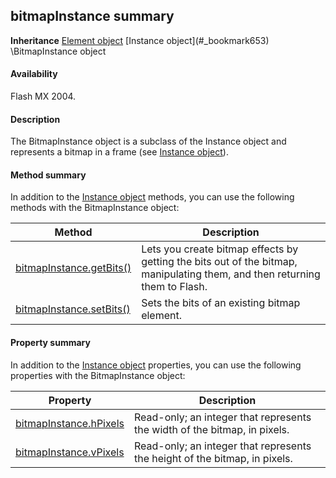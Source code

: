 ## bitmapInstance summary

**Inheritance** [Element object](#_bookmark374) \[Instance object](#_bookmark653) \BitmapInstance object

#### Availability

Flash MX 2004.

#### Description

The BitmapInstance object is a subclass of the Instance object and represents a bitmap in a frame (see [Instance object](#_bookmark653)).

#### Method summary

In addition to the [Instance object](#_bookmark653) methods, you can use the following methods with the BitmapInstance object:

| **Method**                                            | **Description**                                                                                                            |
|-------------------------------------------------------|----------------------------------------------------------------------------------------------------------------------------|
| [bitmapInstance.getBits()](#bitmapInstance.getBits()) | Lets you create bitmap effects by getting the bits out of the bitmap, manipulating them, and then returning them to Flash. |
| [bitmapInstance.setBits()](#_bookmark46)              | Sets the bits of an existing bitmap element.                                                                               |

#### Property summary

In addition to the [Instance object](#_bookmark653) properties, you can use the following properties with the BitmapInstance object:

| **Property**                           | **Description**                                                            |
|----------------------------------------|----------------------------------------------------------------------------|
| [bitmapInstance.hPixels](#_bookmark45) | Read-only; an integer that represents the width of the bitmap, in pixels.  |
| [bitmapInstance.vPixels](#_bookmark47) | Read-only; an integer that represents the height of the bitmap, in pixels. |

<span id="bitmapInstance.getBits()" class="anchor"></span>

